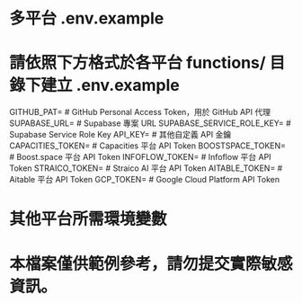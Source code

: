 # 多平台 .env.example
# 請依照下方格式於各平台 functions/ 目錄下建立 .env.example

GITHUB_PAT=           # GitHub Personal Access Token，用於 GitHub API 代理
SUPABASE_URL=         # Supabase 專案 URL
SUPABASE_SERVICE_ROLE_KEY= # Supabase Service Role Key
API_KEY=              # 其他自定義 API 金鑰
CAPACITIES_TOKEN=     # Capacities 平台 API Token
BOOSTSPACE_TOKEN=     # Boost.space 平台 API Token
INFOFLOW_TOKEN=       # Infoflow 平台 API Token
STRAICO_TOKEN=        # Straico AI 平台 API Token
AITABLE_TOKEN=        # Aitable 平台 API Token
GCP_TOKEN=            # Google Cloud Platform API Token
# 其他平台所需環境變數
# 本檔案僅供範例參考，請勿提交實際敏感資訊。
